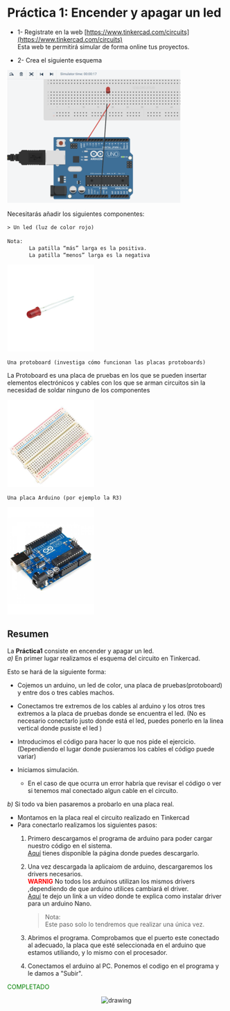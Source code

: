 # Práctica 1: Encender y apagar un led

- 1- Registrate en la web [https://www.tinkercad.com/circuits](https://www.tinkercad.com/circuits)  
Esta web te permitirá simular de forma online tus proyectos.

- 2- Crea el siguiente esquema 

<img src="imagenes_readme/Ejercicio.jpg" alt="drawing" width="400px"/>

Necesitarás añadir los siguientes componentes: 

    > Un led (luz de color rojo)

    Nota:
           La patilla “más” larga es la positiva.
           La patilla “menos” larga es la negativa 

      

<img src="imagenes_readme/ledRojo.jpg" alt="drawing" width="200px"/>

    Una protoboard (investiga cómo funcionan las placas protoboards)

 <p>La Protoboard es una placa de pruebas en los que se pueden insertar elementos electrónicos y cables con los que se arman circuitos sin la necesidad de soldar ninguno de los componentes</p>

<img src="imagenes_readme/protoboard.jpg" alt="drawing" width="200px"/>

    Una placa Arduino (por ejemplo la R3)

<img src="imagenes_readme/arduino.jpg" alt="drawing" width="200px"/>


## Resumen 
La  __Práctica1__ consiste en encender y apagar un led.  
    _a)_ En primer lugar realizamos el esquema del circuito en Tinkercad.
    <p>Esto se hará de la siguiente forma:</p>

- Cojemos un arduino, un led de color, una placa de pruebas(protoboard) y entre dos o tres cables machos.
- Conectamos tre extremos de los cables al arduino y los otros tres extremos a la placa de pruebas donde se encuentra el led. (No es necesario conectarlo justo donde está el led, puedes ponerlo en la linea vertical donde pusiste el led )
- Introducimos el código para hacer lo que nos pide el ejercicio. (Dependiendo el lugar donde pusieramos los cables el código puede variar)
  
- Iniciamos simulación.
    - En el caso de que ocurra un error habría que revisar el código o ver si tenemos mal conectado algun cable en el circuito.


_b)_ Si todo va bien pasaremos a probarlo en una placa real.
  
- Montamos en la placa real el circuito realizado en Tinkercad 
- Para conectarlo realizamos los siguientes pasos:
    1. Primero descargamos el programa de arduino para poder cargar nuestro código en el sistema.  
            [Aquí](https://www.arduino.cc/en/Main/Software) tienes disponible la página donde puedes descargarlo.  
      

    2. Una vez descargada la aplicaiom de arduino, descargaremos los drivers necesarios.  
            <span style="color:red"> __WARNIG__ </span> No todos los arduinos utilizan los mismos drivers ,dependiendo de que arduino utilices cambiará el driver.  
            [Aquí](https://youtu.be/LIWn59qNbRk) te dejo un link a un vídeo donde te explica como instalar driver para un arduino Nano.
        > Nota:  
             Este paso solo lo tendremos que realizar una única vez.   
         

    3. Abrimos el programa. Comprobamos que el puerto este conectado al adecuado, la placa que esté seleccionada en el arduino que estamos utiliando, y lo mismo con el procesador.
    4. Conectamos el arduino al PC. Ponemos el codigo en el programa y le damos a "Subir".
    
<span style='color:green'>COMPLETADO</span>

<div align="center">

<img src="CircuitoReal1.jpg" alt="drawing" width="600px" /></div>

